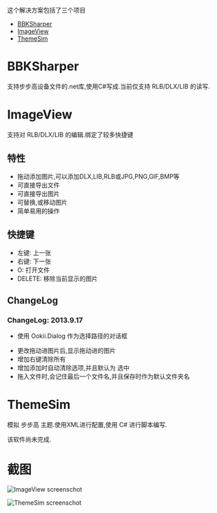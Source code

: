 <!-- title: 步步高学习机图片格式浏览/修改工具(DLX,RLB,LIB) 和 BBKSharper -->
<!-- category: Tools -->
<!-- tag: C# -->
<!-- date: 2013/8/27 -->
<!-- state: published -->

这个解决方案包括了三个项目

* [BBKSharper](#BBKSharper)
* [ImageView](#ImageView)
* [ThemeSim](#ThemeSim)

BBKSharper
===

支持步步高设备文件的.net库,使用C#写成.当前仅支持 RLB/DLX/LIB 的读写.

ImageView
==========

支持对 RLB/DLX/LIB 的编辑.绑定了较多快捷键

<!--more-->


特性
----

* 拖动添加图片,可以添加DLX,LIB,RLB或JPG,PNG,GIF,BMP等
* 可直接导出文件
* 可直接导出图片
* 可替换,或移动图片
* 简单易用的操作

快捷键
-----

* 左键: 上一张
* 右键: 下一张
* O: 打开文件
* DELETE: 移除当前显示的图片

ChangeLog
----------

### ChangeLog: 2013.9.17

 * 使用 Ookii.Dialog 作为选择路径的对话框
 + 更改拖动进图片后,显示拖动进的图片
 + 增加右键清除所有
 + 增加添加时自动清除选项,并且默认为 选中
 + 拖入文件时,会记住最后一个文件名,并且保存时作为默认文件夹名

 
ThemeSim
========

模拟 步步高 主题.使用XML进行配置,使用 C# 进行脚本编写.

该软件尚未完成.

截图
====

![ImageView screenschot](https://raw.github.com/WenerLove/BBKSharper/master/ImageView_ScreenShot.png "ImageView")


![ThemeSim screenschot](https://raw.github.com/WenerLove/BBKSharper/master/ThemeSim_ScreenShot.png "ThemeSim")

 
